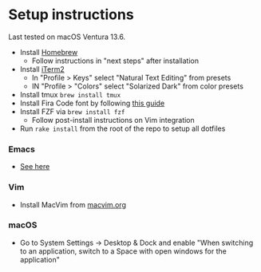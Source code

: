 # Setup instructions

Last tested on macOS Ventura 13.6.

* Install [Homebrew](https://brew.sh/)
    * Follow instructions in "next steps" after installation
* Install [iTerm2](https://iterm2.com/)
    * In "Profile > Keys" select "Natural Text Editing" from presets
    * IN "Profile > "Colors" select "Solarized Dark" from color presets
* Install tmux `brew install tmux`
* Install Fira Code font by following [this guide](https://github.com/tonsky/FiraCode/wiki/Installing#macos)
* Install FZF via `brew install fzf`
    * Follow post-install instructions on Vim integration
* Run `rake install` from the root of the repo to setup all dotfiles

### Emacs

* [See here](../Emacs/README.md#setup)

### Vim

* Install MacVim from [macvim.org](https://macvim.org/)

### macOS

* Go to System Settings -> Desktop & Dock and enable "When switching to an
  application, switch to a Space with open windows for the application"
